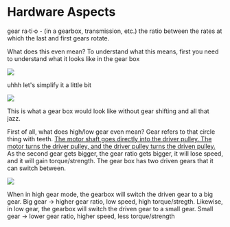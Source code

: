 # Hardware Aspects

gear ra·ti·o - (in a gearbox, transmission, etc.) the ratio between the rates at which the last and first gears rotate.

What does this even mean? To understand what this means, first you need to understand what it looks like in the gear box

![](https://qph.fs.quoracdn.net/main-qimg-7a3e7700c0abc87f8ae3ca4299003fae-c)

uhhh let's simplify it a little bit

![](https://www.researchgate.net/profile/Aghil-Yousefi-Koma/publication/267488568/figure/fig4/AS:324268555554818@1454323056198/schematic-of-the-rear-pulley-in-two-states-low-gear-and-high-gear.png)

This is what a gear box would look like without gear shifting and all that jazz.

First of all, what does high/low gear even mean? Gear refers to that circle thing with teeth. [The motor shaft goes directly into the driver pulley. The motor turns the driver pulley, and the driver pulley turns the driven pulley.](https://youtu.be/B1AJsUiJuQQ?t=60) As the second gear gets bigger, the gear ratio gets bigger, it will lose speed, and it will gain torque/strength. The gear box has two driven gears that it can switch between. 

![](https://image.shutterstock.com/image-vector/illustration-physics-bicycle-gearing-energy-260nw-1201835926.jpg)

When in high gear mode, the gearbox will switch the driven gear to a big gear. Big gear -> higher gear ratio, low speed, high torque/stregth.
Likewise, in low gear, the gearbox will switch the driven gear to a small gear. Small gear -> lower gear ratio, higher speed, less torque/strength
